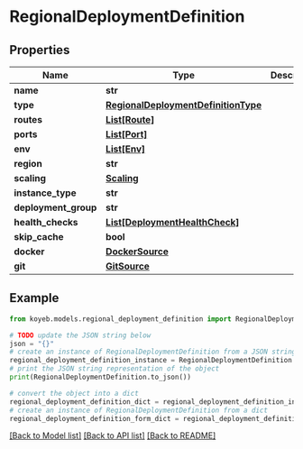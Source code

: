 # RegionalDeploymentDefinition


## Properties

Name | Type | Description | Notes
------------ | ------------- | ------------- | -------------
**name** | **str** |  | [optional] 
**type** | [**RegionalDeploymentDefinitionType**](RegionalDeploymentDefinitionType.md) |  | [optional] 
**routes** | [**List[Route]**](Route.md) |  | [optional] 
**ports** | [**List[Port]**](Port.md) |  | [optional] 
**env** | [**List[Env]**](Env.md) |  | [optional] 
**region** | **str** |  | [optional] 
**scaling** | [**Scaling**](Scaling.md) |  | [optional] 
**instance_type** | **str** |  | [optional] 
**deployment_group** | **str** |  | [optional] 
**health_checks** | [**List[DeploymentHealthCheck]**](DeploymentHealthCheck.md) |  | [optional] 
**skip_cache** | **bool** |  | [optional] 
**docker** | [**DockerSource**](DockerSource.md) |  | [optional] 
**git** | [**GitSource**](GitSource.md) |  | [optional] 

## Example

```python
from koyeb.models.regional_deployment_definition import RegionalDeploymentDefinition

# TODO update the JSON string below
json = "{}"
# create an instance of RegionalDeploymentDefinition from a JSON string
regional_deployment_definition_instance = RegionalDeploymentDefinition.from_json(json)
# print the JSON string representation of the object
print(RegionalDeploymentDefinition.to_json())

# convert the object into a dict
regional_deployment_definition_dict = regional_deployment_definition_instance.to_dict()
# create an instance of RegionalDeploymentDefinition from a dict
regional_deployment_definition_form_dict = regional_deployment_definition.from_dict(regional_deployment_definition_dict)
```
[[Back to Model list]](../README.md#documentation-for-models) [[Back to API list]](../README.md#documentation-for-api-endpoints) [[Back to README]](../README.md)


